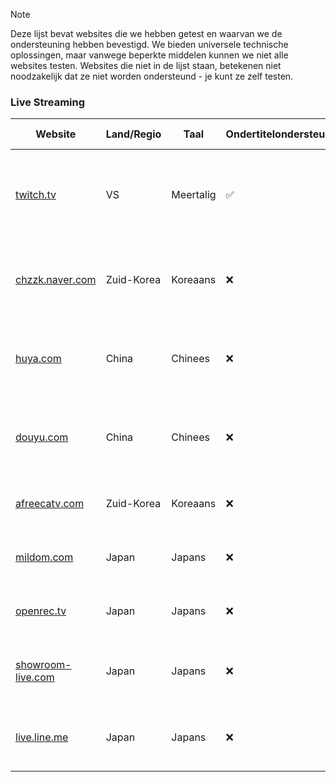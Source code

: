 > [!NOTE]
> Deze lijst bevat websites die we hebben getest en waarvan we de ondersteuning hebben bevestigd. We bieden universele technische oplossingen, maar vanwege beperkte middelen kunnen we niet alle websites testen. Websites die niet in de lijst staan, betekenen niet noodzakelijk dat ze niet worden ondersteund - je kunt ze zelf testen.

### Live Streaming

| Website                                                                   | Land/Regio | Taal      | Ondertitelondersteuning | Danmaku-ondersteuning | Beschrijving                                                           |
| ------------------------------------------------------------------------- | ---------- | --------- | ----------------------- | --------------------- | ---------------------------------------------------------------------- |
| <a href="https://twitch.tv" target="_blank">twitch.tv</a>                 | VS         | Meertalig | ✅                      | ✅ (Chat Danmaku)     | Een toonaangevend wereldwijd live streaming platform gericht op gaming |
| <a href="https://chzzk.naver.com" target="_blank">chzzk.naver.com</a>     | Zuid-Korea | Koreaans  | ❌                      | ✅                    | Een Zuid-Koreaans live streaming platform beheerd door Naver           |
| <a href="https://huya.com" target="_blank">huya.com</a>                   | China      | Chinees   | ❌                      | ✅                    | Een toonaangevend Chinees live streaming platform voor games           |
| <a href="https://douyu.com" target="_blank">douyu.com</a>                 | China      | Chinees   | ❌                      | ✅                    | Een toonaangevend Chinees live streaming platform voor games           |
| <a href="https://afreecatv.com" target="_blank">afreecatv.com</a>         | Zuid-Korea | Koreaans  | ❌                      | ✅                    | Een bekend live streaming platform in Zuid-Korea                       |
| <a href="https://mildom.com" target="_blank">mildom.com</a>               | Japan      | Japans    | ❌                      | ✅                    | Een Japans live streaming platform voor games                          |
| <a href="https://openrec.tv" target="_blank">openrec.tv</a>               | Japan      | Japans    | ❌                      | ✅                    | Een Japans live streaming platform voor games                          |
| <a href="https://showroom-live.com" target="_blank">showroom-live.com</a> | Japan      | Japans    | ❌                      | ✅                    | Een live streaming platform voor Japanse idolen en entertainers        |
| <a href="https://live.line.me" target="_blank">live.line.me</a>           | Japan      | Japans    | ❌                      | ✅                    | Een live streaming dienst aangeboden door LINE                         |
